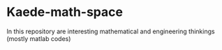 # Kaede-math-space
In this repository are interesting mathematical and engineering thinkings (mostly matlab codes)
